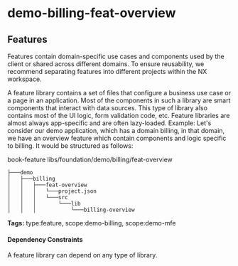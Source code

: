 # demo-billing-feat-overview

## Features

Features contain domain-specific use cases and components used by the client or shared across different domains. To ensure reusability, we recommend separating features into different projects within the NX workspace.

A feature library contains a set of files that configure a business use case or a page in an application. Most of the components in such a library are smart components that interact with data sources. This type of library also contains most of the UI logic, form validation code, etc. Feature libraries are almost always app-specific and are often lazy-loaded.
Example: Let's consider our demo application, which has a domain billing, in that domain, we have an overview feature which contain components and logic specific to billing. It would be structured as follows:

book-feature
libs/foundation/demo/billing/feat-overview

```
├───demo
│   ├───billing
│   │   ├───feat-overview
│   │   │   └───project.json
│   │   │   └───src
│   │   │       └───lib
│   │   │           └───billing-overview
```

**Tags:** type:feature, scope:demo-billing, scope:demo-mfe

#### Dependency Constraints

A feature library can depend on any type of library.
